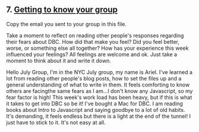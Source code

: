 ## 7. [Getting to know your group](7_get_to_know_your_group/readme.md)

Copy the email you sent to your group in this file.

<!-- Insert your response here  -->

Take a moment to reflect on reading other people's responses regarding their fears about DBC. How did that make you feel? Did you feel better, worse, or something else all together? How has your experience this week influenced your feelings? All feelings are welcome and ok. Just take a moment to think about it and write it down. 

<!-- Insert your response here -->
Hello July Group,
I'm in the NYC July group, my name is Ariel.
I've learned a lot from reading other people's blog posts, how to set the files up and a general understanding of what to write in them. It feels comforting to know others are facingthe same fears as I am...I don't know any Javascript, so my fear factor is high!
This week's work load has been heavy, but if this is what it takes to get into DBC so be it!
I've bought a Mac for DBC. I am reading books about Intro to Javascript and saying goodbye to a lot of old habits.
It's demanding, it feels endless but there is a light at the end of the tunnel!
I just have to stick to it. It's not easy at all.
